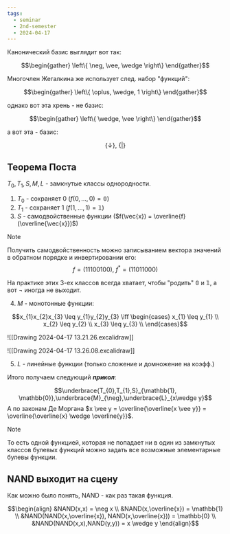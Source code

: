 ```yaml
---
tags:
  - seminar
  - 2nd-semester
  - 2024-04-17
---
```


Канонический базис выглядит вот так:

$$\begin{gather}
\left\{ \neg, \vee, \wedge \right\}
\end{gather}$$

Многочлен Жегалкина же использует след. набор "функций":

$$\begin{gather}
\left\{ \oplus, \wedge, 1 \right\}
\end{gather}$$

однако вот эта хрень - не базис:

$$\begin{gather}
\left\{ \wedge, \vee \right\}
\end{gather}$$

а вот эта - базис:

$$\left\{ \downarrow \right\}, \ \left\{ | \right\}$$

## Теорема Поста

$T_{0}, T_{1}, S, M, L$ - замкнутые классы однородности. 
1) $T_{0}$ - сохраняет $0$ ($f(0,\dots,0) = \mathbb{0}$)
2) $T_{1}$ - сохраняет $1$ ($f(1,\dots,1) = \mathbb{1}$)
3) $S$ - самодвойственные функции ($f(\vec{x}) = \overline{f}(\overline{\vec{x}})$)

> [!note]
> Получить самодвойственность можно записыванием вектора значений в обратном порядке и инвертировании его:
> $$f = (11100100), \ f^{*} = (11011000)$$

На практике этих 3-ех классов всегда хватает, чтобы "родить" $\mathbb{0}$ и $\mathbb{1}$, а вот $\neg$ иногда не выходит.

4) $M$ - монотонные функции:

$$x_{1}x_{2}x_{3} \leq y_{1}y_{2}y_{3} \iff \begin{cases}
x_{1} \leq y_{1} \\
x_{2} \leq y_{2} \\
x_{3} \leq y_{3} \\
\end{cases}$$

![[Drawing 2024-04-17 13.21.26.excalidraw]]

![[Drawing 2024-04-17 13.26.08.excalidraw]] 

5) $L$ - линейные функции (только сложение и домножение на коэфф.)

Итого получаем следующий ***прикол***:

$$\underbrace{T_{0},T_{1},S}_{\mathbb{1}, \mathbb{0}},\underbrace{M}_{\neg},\underbrace{L}_{x\wedge y}$$ 
А по законам Де Моргана $x \vee y = \overline{\overline{x \vee y}} = \overline{\overline{x} \wedge \overline{y}}$.

> [!note]
> То есть одной функцией, которая не попадает ни в один из замкнутых классов булевых функций можно задать все возможные элементарные булевы функции.

## NAND выходит на сцену

Как можно было понять, NAND - как раз такая функция.

$$\begin{align}
&NAND(x,x) = \neg x \\
&NAND(x,\overline{x}) = \mathbb{1} \\
&NAND(NAND(x,\overline{x}), NAND(x,\overline{x})) = \mathbb{0} \\
&NAND(NAND(x,x),NAND(y,y)) = x \wedge y
\end{align}$$